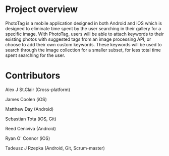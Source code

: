 # Project overview
PhotoTag is a mobile application designed in both Android and iOS which is designed to eliminate time spent by the user searching in their gallery for a specific image. With PhotoTag, users will be able to attach keywords to their existing photos with suggested tags from an image processing API, or choose to add their own custom keywords. These keywords will be used to search through the image collection for a smaller subset, for less total time spent searching for the user. 


# Contributors
Alex J St.Clair (Cross-platform)

James Coolen (iOS)

Matthew Day (Android)

Sebastian Tota (iOS, Git)

Reed Ceniviva (Android)

Ryan O' Connor (iOS)

Tadeusz J Rzepka (Android, Git, Scrum-master)
